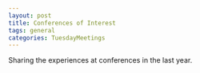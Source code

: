 ```yaml
--- 
layout: post
title: Conferences of Interest
tags: general 
categories: TuesdayMeetings
---
```


Sharing the experiences at conferences in the last year.


